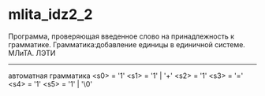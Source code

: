 # mlita_idz2_2
Программа, проверяющая введенное слово на принадлежность к грамматике. Грамматика:добавление единицы в единичной системе. МЛиТА. ЛЭТИ
________
автоматная грамматика
\<s0> = '1' <s1>
\<s1> = '1' <s1> | '+' <s2>
\<s2> = '1' <s3>
\<s3> = '=' <s4>
\<s4> = '1' <s5>
\<s5> = '1' <s5> | '\0'
